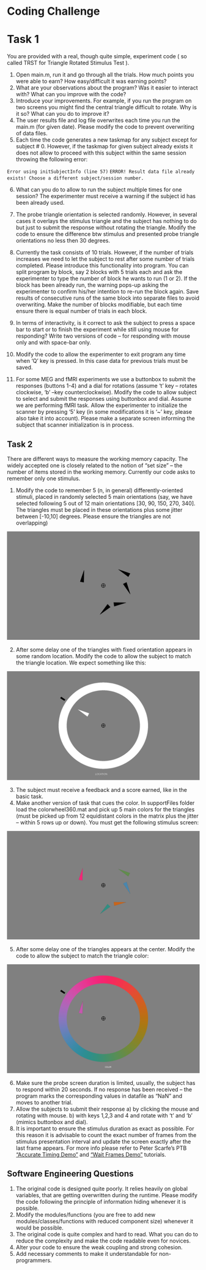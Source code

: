 # Coding Challenge

# Task 1

You are provided with a real, though quite simple, experiment code ( so called TRST for Triangle Rotated Stimulus Test ).  

1.	Open main.m, run it and go through all the trials. How much points you were able to earn? How easy/difficult it was earning points? 
2.	What are your observations about the program? Was it easier to interact with? What can you improve with the code?
3.	Introduce your improvements. For example, if you run the program on two screens you might find the central triangle difficult to rotate. Why is it so? What can you do to improve it?
4.	The user results file and log file overwrites each time you run the main.m (for given date). Please modify the code to prevent overwriting of data files.
5.	Each time the code generates a new taskmap for any subject except for subject # 0. However, if the taskmap for given subject already exists it does not allow to proceed with this subject within the same session throwing the following error:

`
Error using initSubjectInfo (line 57)
`
`
ERROR! Result data file already exists! Choose a different subject/session number.
`

 6. What can you do to allow to run the subject multiple times for one session? The experimenter must receive a warning if the subject id has been already used.

7. The probe triangle orientation is selected randomly. However, in several cases it overlays the stimulus triangle and the subject has nothing to do but just to submit the response without rotating the triangle. Modify the code to ensure the difference btw stimulus and presented probe triangle orientations no less then 30 degrees. 
8.	Currently the task consists of 10 trials. However, if the number of trials increases we need to let the subject to rest after some number of trials completed. Please introduce this functionality into program. You can split program by block, say 2 blocks with 5 trials each and ask the experimenter to type the number of block he wants to run (1 or 2). If the block has been already run, the warning pops-up asking the experimenter to confirm his/her intention to re-run the block again. Save results of consecutive runs of the same block into separate files to avoid overwriting. Make the number of blocks modifiable, but each time ensure there is equal number of trials in each block.
9.	In terms of interactivity, is it correct to ask the subject to press a space bar to start or to finish the experiment while still using mouse for responding? Write two versions of code – for responding with mouse only and with space-bar only.
10.	Modify the code to allow the experimenter to exit program any time when ‘Q’ key is pressed. In this case data for previous trials must be saved.
11.	For some MEG and fMRI experiments we use a buttonbox to submit the responses (buttons 1-4) and a dial for rotations (assume ‘t’ key – rotates clockwise, ‘b’ –key counterclockwise). Modify the code to allow subject to select and submit the responses using buttonbox and dial. Assume we are performing fMRI task. Allow the experimenter to initialize the scanner by pressing ‘5’ key (in some modifications it is ‘~’ key, please also take it into account). Please make a separate screen informing the subject that scanner initialization is in process.

## Task 2
There are different ways to measure the working memory capacity. The widely accepted one is closely related to the notion of “set size” – the number of items stored in the working memory.  Currently our code asks to remember only one stimulus.
1.	Modify the code to remember 5 (n, in general) differently-oriented stimuli, placed in randomly selected 5 main orientations (say, we have selected following 5 out of 12 main orientations [30, 90, 150, 270, 340]. The triangles must be placed in these orientations plus some jitter between [-10,10]  degrees. Please ensure the triangles are not overlapping)

![alt text](https://github.com/vbabushkin/CodingChallenge/blob/master/img1.png)

2.	After some delay one of the triangles with fixed orientation appears in some random location. Modify the code to  allow the subject to match the triangle location. We expect something like this:

![alt text](https://github.com/vbabushkin/CodingChallenge/blob/master/img2.png)

3.	The subject must receive a feedback and a score earned, like in the basic task.
4.	Make another version of task that cues the color. In supportFiles folder load the colorwheel360.mat and pick up 5 main colors for the triangles (must be picked up from 12 equidistant colors in the matrix plus the jitter – within 5 rows up or down). You must get the following stimulus screen:

![alt text](https://github.com/vbabushkin/CodingChallenge/blob/master/img5.png)

5. After some delay one of the triangles appears at the center. Modify the code to allow the subject to match the triangle color:

![alt text](https://github.com/vbabushkin/CodingChallenge/blob/master/img3.png)

6.	Make sure the probe screen duration is limited, usually, the subject has to respond within 20 seconds. If no response has been received – the program marks the corresponding values in datafile as “NaN”  and moves to another trial.
7.	Allow the subjects to submit their response a) by clicking the mouse and rotating with mouse. b) with keys 1,2,3 and 4 and rotate with ‘t’ and ‘b’ (mimics buttonbox and dial).
8.	It is important to ensure the stimulus duration as exact as possible. For this reason it is advisable to count the exact number of frames from the stimulus presentation interval and update the screen exactly after the last frame appears. For more info please refer to Peter Scarfe’s PTB [“Accurate Timing Demo”](http://peterscarfe.com/accuratetimingdemo.html) and [“Wait Frames Demo”](http://peterscarfe.com/waitframesdemo.html) tutorials.

## Software Engineering Questions

1.	The original code is designed quite poorly. It relies heavily  on global variables, that are getting overwritten during the runtime. Please modify the code following the principle of information hiding whenever it is possible.
2.	Modify the modules/functions (you are free to add new modules/classes/functions with reduced component size) whenever it would be possible.
3.	The original code is quite complex and hard to read. What you can do to reduce the complexity and make the code readable even for novices.
4.	Alter your code to ensure the weak coupling and strong cohesion.
5.	Add necessary comments to make it understandable for non-programmers.


